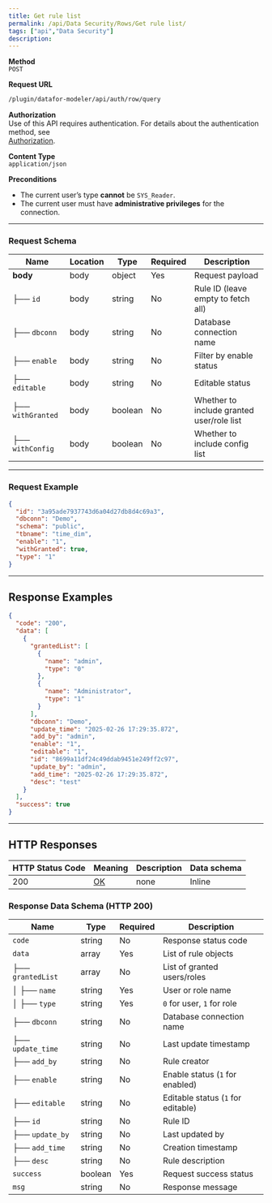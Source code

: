 ```yaml
---
title: Get rule list
permalink: /api/Data Security/Rows/Get rule list/
tags: ["api","Data Security"]
description: 
---
```


**Method**  
`POST`

**Request URL**
```html
/plugin/datafor-modeler/api/auth/row/query
```

**Authorization**  
Use of this API requires authentication. For details about the authentication method, see  
[Authorization](/api/index/#_5-authentication-security).

**Content Type**  
`application/json`

**Preconditions**
- The current user’s type **cannot** be `SYS_Reader`.
- The current user must have **administrative privileges** for the connection.

---

### **Request Schema**

| Name         | Location | Type   | Required | Description |
|-------------|----------|--------|----------|-------------|
| **body**    | body     | object | Yes      | Request payload |
| ├── `id`          | body | string  | No  | Rule ID (leave empty to fetch all) |
| ├── `dbconn`      | body | string  | No  | Database connection name |
| ├── `enable`      | body | string  | No  | Filter by enable status |
| ├── `editable`    | body | string  | No  | Editable status |
| ├── `withGranted` | body | boolean | No  | Whether to include granted user/role list |
| ├── `withConfig`  | body | boolean | No  | Whether to include config list |

---

### **Request Example**

```json
{
  "id": "3a95ade7937743d6a04d27db8d4c69a3",
  "dbconn": "Demo",
  "schema": "public",
  "tbname": "time_dim",
  "enable": "1",
  "withGranted": true,
  "type": "1"
}
```

---

## **Response Examples**

```json
{
  "code": "200",
  "data": [
    {
      "grantedList": [
        {
          "name": "admin",
          "type": "0"
        },
        {
          "name": "Administrator",
          "type": "1"
        }
      ],
      "dbconn": "Demo",
      "update_time": "2025-02-26 17:29:35.872",
      "add_by": "admin",
      "enable": "1",
      "editable": "1",
      "id": "8699a11df24c49ddab9451e249ff2c97",
      "update_by": "admin",
      "add_time": "2025-02-26 17:29:35.872",
      "desc": "test"
    }
  ],
  "success": true
}
```

---

## **HTTP Responses**

| HTTP Status Code | Meaning                                                                 | Description | Data schema |
|------------------|-------------------------------------------------------------------------|------------|------------|
| 200              | [OK](https://tools.ietf.org/html/rfc7231#section-6.3.1)                | none       | Inline     |

### **Response Data Schema (HTTP 200)**

| Name        | Type     | Required | Description |
|------------|---------|----------|-------------|
| `code`     | string  | No       | Response status code |
| `data`     | array   | Yes      | List of rule objects |
| ├── `grantedList` | array | No  | List of granted users/roles |
| │ ├── `name` | string | Yes  | User or role name |
| │ ├── `type` | string | Yes  | `0` for user, `1` for role |
| ├── `dbconn` | string | No  | Database connection name |
| ├── `update_time` | string | No  | Last update timestamp |
| ├── `add_by` | string | No  | Rule creator |
| ├── `enable` | string | No  | Enable status (`1` for enabled) |
| ├── `editable` | string | No  | Editable status (`1` for editable) |
| ├── `id` | string | No  | Rule ID |
| ├── `update_by` | string | No  | Last updated by |
| ├── `add_time` | string | No  | Creation timestamp |
| ├── `desc` | string | No  | Rule description |
| `success`  | boolean | Yes      | Request success status |
| `msg`      | string  | No       | Response message |